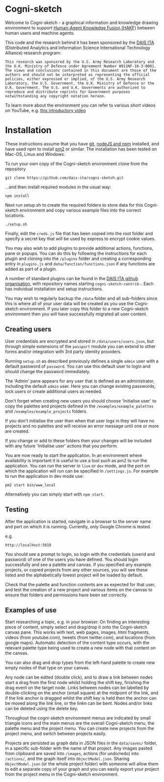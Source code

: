 # Cogni-sketch
Welcome to Cogni-sketch - a graphical information and knowledge drawing environment to
support [Human-Agent Knowledge Fusion (HAKF)](https://arxiv.org/pdf/2010.12327.pdf)
between human users and machine agents.

This code and the research behind it has been sponsored by the
[DAIS ITA](https://dais-legacy.org/) (Distributed Analytics and Information Science
International Technology Alliance) research program:

`This research was sponsored by the U.S. Army Research Laboratory and the U.K. Ministry of
Defence under Agreement Number W911NF-16-3-0001. The views and conclusions contained in this
document are those of the authors and should not be interpreted as representing the official
policies, either expressed or implied, of the U.S. Army Research Laboratory, the U.S.
Government, the U.K. Ministry of Defence or the U.K. Government. The U.S. and U.K. Governments
are authorized to reproduce and distribute reprints for Government purposes notwithstanding
any copyright notation hereon.`

To learn more about the environment you can refer to various short videos on YouTube,
e.g. [this introductory video](https://www.youtube.com/watch?v=KmaheXO6D9M)

# Installation
These instructions assume that you have [git](https://git-scm.com/),
[nodeJS and npm](https://nodejs.org/en/) installed, and have used npm to install
[pm2](https://pm2.keymetrics.io/docs/usage/quick-start/) or similar.  The installation has been tested on Mac-OS, Linux and Windows.

To run your own copy of the Cogni-sketch environment clone from the repository

```
git clone https://github.com/dais-ita/cogni-sketch.git
```

...and then install required modules in the usual way:

```
npm install
```

Next run setup.sh to create the required folders to store data for this Cogni-sketch
environment and copy various example files into the correct locations.

```
./setup.sh
```

Finally, edit the `creds.js` file that has been copied into the root folder and specify a
secret key that will be used by express to encrypt cookie values.

You may also wish to add plugins to provide additional actions, functions, pane or popups.
You can do this by following the instructions for each plugin and cloning into the `/plugins`
folder and creating a corresponding entry in `plugins.js` and `data/function/functions.json`
if any functions are added as part of a plugin.

A number of standard plugins can be found in the
[DAIS ITA github organisation](https://github.com/dais-ita), with repository names starting
`cogni-sketch-contrib-`.  Each has individual installation and setup instructions.

You may wish to regularly backup the `/data` folder and all sub-folders since this is where 
all of your user data will be created as you use the Cogni-sketch environment. If you later
copy this folder to a new Cogni-sketch environment then you will have successfully migrated
all user content.

## Creating users
User credentials are encrypted and stored in `/data/users/users.json`, but through simple
extensions of the `passport` module you can extend to other forms and/or integration with
3rd party identity providers.

Running `setup.sh` as described previously defines a single `admin` user with a default
password of `password`.  You can use this default user to login and should change the
password immediately.

The 'Admin' pane appears for any user that is defined as an administrator, including the
default `admin` user. Here you can change existing passwords, lock users or create additional
users as needed.

Don't forget when creating new users you should choose 'Initialise user' to copy the palettes and
projects defined in the `/examples/example_palettes` and `/examples/example_projects` folders.

If you don't initialise the user then when that user logs in they will have no projects and no palettes and will receive an error message until one or more are created.

If you change or add to these folders then your changes will be included with any future
'Initialise user' actions that you perform.

You are now ready to start the application. In an environment where availability is important
it is useful to use a tool such as pm2 to run the application. You can run the server in
`live` or `dev` mode, and the port on which the application will run can be specified in
`/settings.js`.  For example to run the application in dev mode use:
```
pm2 start bin/www_local
```

Alternatively you can simply start with `npm start`.

## Testing
After the application is started, navigate in a browser to the server name and port on which
it is running.  Currently, only Google Chrome is tested.

e.g.

```
http://localhost:5010
```

You should see a prompt to login, so login with the credentials (userid and password) of one
of the  users you have defined.  You should login successfully and see a palette and canvas.
If you specified  any example projects, or copied projects from any other sources, you will
see these listed and the alphabetically lowest project will be loaded by default.

Check that the palette and function contents are as expected for that user, and test the
creation  of a new project and various items on the canvas to ensure that folders and
permissions have been set correctly.


## Examples of use
Start researching a topic, e.g. in your browser. On finding an interesting piece of content,
simply select and drag/drop it onto the Cogni-sketch canvas pane.  This works with text, web
pages, images, html fragments, videos (from youtube.com), tweets (from twitter.com), and
locations (from google maps). Automatic detection of the content type occurs, with the
relevant palette type being used to create a new node with that content on the canvas.

You can also drag and drop types from the left-hand palette to create new empty nodes of that
type on your canvas.

Any node can be edited (double click), and to draw a link between nodes start a drag from the
first node whilst holding the shift key, finishing the drag event on the target node.  Links
between nodes can be labelled by double-clicking on the anchor (small square) at the midpoint
of the link, and if the link anchor is dragged whilst the shift key is held then the anchor
can be moved along the link line, or the linkn can be bent.  Nodes and/or links can be
deleted using the delete key.

Throughout the cogni-sketch environment menus are indicated by small triangle icons and the
main menus are the overall Cogni-sketch menu, the palette menu and the project menu.  You can
create new projects from the project menu, and switch between projects easily.

Projects are persisted as graph data in JSON files in the `data/saves/` folder, in a specific
sub-folder with the name of that project.  Any images pasted from clipboard are saved into
`/images`, actions (for undo/redo) into `/actions/`, and the graph itself into
`ObjectModel.json`.  Sharing `ObjectModel.json` (or the whole project folder) with someone
will allow them to edit a separate copy of your graph and you can easily export your project
from the project menu in the Cogni-sketch environment.
